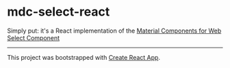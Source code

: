 # mdc-select-react

Simply put: it's a React implementation of the [Material Components for Web](https://github.com/material-components/material-components-web) [Select Component](https://github.com/material-components/material-components-web/tree/master/packages/mdc-select)

---

This project was bootstrapped with [Create React App](https://github.com/facebookincubator/create-react-app).

